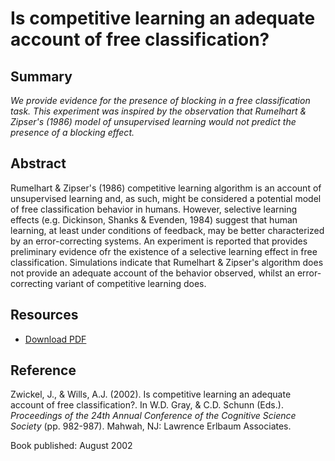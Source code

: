 # Is competitive learning an adequate account of free classification?

## Summary

_We provide evidence for the presence of blocking in a free classification
task. This experiment was inspired by the observation that Rumelhart & Zipser's
(1986) model of unsupervised learning would not predict the presence of a
blocking effect._

## Abstract

Rumelhart & Zipser's (1986) competitive learning algorithm is an account of unsupervised learning and, as such, might be considered a potential model of free classification behavior in humans. However, selective learning effects (e.g. Dickinson, Shanks & Evenden, 1984) suggest that human learning, at least under conditions of feedback, may be better characterized by an error-correcting systems. An experiment is reported that provides preliminary evidence ofr the existence of a selective learning effect in free classification. Simulations indicate that Rumelhart & Zipser's algorithm does not provide an adequate account of the behavior observed, whilst an error-correcting variant of competitive learning does. 

## Resources

- [Download PDF](http://www.willslab.org.uk/pubs/2002zwickel.pdf)

## Reference

Zwickel, J., & Wills, A.J. (2002). Is competitive learning an adequate account of free classification?. In W.D. Gray, & C.D. Schunn (Eds.). _Proceedings of the 24th Annual Conference of the Cognitive Science Society_ (pp. 982-987). Mahwah, NJ: Lawrence Erlbaum Associates. 

Book published: August 2002
